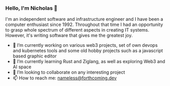 ### Hello, I'm Nicholas 👋

I'm an independent software and infrastructure engineer and I have been a computer enthusiast since 1992.  Throughout that time I had an opportunity to grasp whole spectrum of different aspects in creating IT systems.  However, it's writing software that gives me the greatest joy.

- 🔭 I’m currently working on various web3 projects, set of own devops and kubernetes tools and some old hobby projects such as a javascript based graphic editor
- 🌱 I’m currently learning Rust and Ziglang, as well as exploring Web3 and AI space
- 👯 I’m looking to collaborate on any interesting project
- 📫 How to reach me: nameless@forthcoming.dev

<!--
**bitsnops/bitsnops** is a ✨ _special_ ✨ repository because its `README.md` (this file) appears on your GitHub profile.

Here are some ideas to get you started:

- 🔭 I’m currently working on ...
- 🌱 I’m currently learning ...
- 👯 I’m looking to collaborate on ...
- 🤔 I’m looking for help with ...
- 💬 Ask me about ...
- 📫 How to reach me: ...
- 😄 Pronouns: ...
- ⚡ Fun fact: ...
-->
